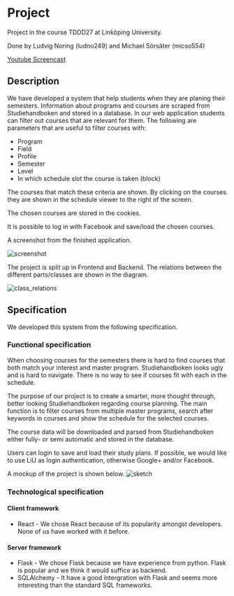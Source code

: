 # Project
Project in the course TDDD27 at Linköping University.

Done by Ludvig Noring (ludno249) and Michael Sörsäter (micso554)

[Youtube Screencast](https://www.youtube.com/watch?v=pPCqwqpn3tI)

## Description
We have developed a system that help students when they are planing their semesters.
Information about programs and courses are scraped from Studiehandboken and stored in a database.
In our web application students can filter out courses that are relevant for them.
The following are parameters that are useful to filter courses with:

* Program
* Field
* Profile
* Semester
* Level
* In which schedule slot the course is taken (block)

The courses that match these criteria are shown.
By clicking on the courses they are shown in the schedule viewer to the right of the screen.

The chosen courses are stored in the cookies.

It is possible to log in with Facebook and save/load the chosen courses.

A screenshot from the finished application.

![screenshot](https://gitlab.ida.liu.se/ludno249/TDDD272017_project/raw/master/doc/screenshot.png)

The project is split up in Frontend and Backend. The relations between the different parts/classes are shown in the diagram.

![class_relations](https://gitlab.ida.liu.se/ludno249/TDDD272017_project/raw/master/doc/class_relations.png)

## Specification
We developed this system from the following specification.

### Functional specification
When choosing courses for the semesters there is hard to find courses that both match your interest and master program. Studiehandboken looks ugly and is hard to navigate. There is no way to see if courses fit with each in the schedule.

The purpose of our project is to create a smarter, more thought through, better looking Studiehandboken regarding course planning.
The main function is to filter courses from multiple master programs, search after keywords in courses and show the schedule for the selected courses.

The course data will be downloaded and parsed from Studiehandboken either fully- or semi automatic and stored in the database.

Users can login to save and load their study plans.
If possible, we would like to use LiU as login authentication, otherwise Google+ and/or Facebook.

A mockup of the project is shown below.
![sketch](https://gitlab.ida.liu.se/ludno249/TDDD272017_project/raw/master/doc/skiss.png)

### Technological specification
#### Client framework
* React - We chose React because of its popularity amongst developers. None of us have worked with it before.

#### Server framework
* Flask - We chose Flask because we have experience from python. Flask is popular and we think it would suffice as backend.
* SQLAlchemy - It have a good intergration with Flask and seems more interesting than the standard SQL frameworks.
